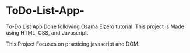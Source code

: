 # ToDo-List-App-

To-Do List App Done following Osama Elzero tutorial.
This project is Made using HTML, CSS, and Javascript.

This Project Focuses on practicing javascript and DOM.
